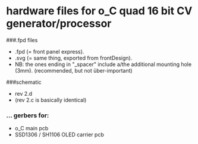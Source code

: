 hardware files for o_C quad 16 bit CV generator/processor
============

###.fpd files 

- .fpd (= front panel express).
- .svg (= same thing, exported from frontDesign).
- NB: the ones ending in "_spacer" include a/the additional mounting hole (3mm). (recommended, but not über-important)

###schematic 

- rev 2.d 
- (rev 2.c is basically identical)

### ... gerbers for:

- o_C main pcb
- SSD1306 / SH1106 OLED carrier pcb 







